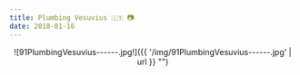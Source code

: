 ```yaml
---
title: Plumbing Vesuvius 🇮🇹 📷
date: 2018-01-16
---
```


<center>![91PlumbingVesuvius------.jpg!]({{ '/img/91PlumbingVesuvius------.jpg' | url }} "")</center>